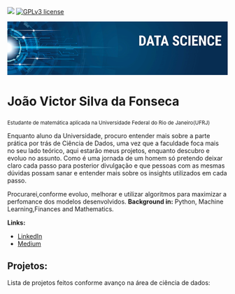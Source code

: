 [![](https://img.shields.io/badge/python-3.7+-blue.svg)](https://www.python.org/downloads/release/python-365/) [![GPLv3 license](https://img.shields.io/badge/License-GPLv3-blue.svg)](http://perso.crans.org/besson/LICENSE.html) 

<p align="center">
  <img src="banner.png" >
</p>

# João Victor Silva da Fonseca
<sub>Estudante de matemática aplicada na Universidade Federal do Rio de Janeiro(UFRJ) </sub>

Enquanto aluno da Universidade, procuro entender mais sobre a parte prática por trás de Ciência de Dados, uma vez que a faculdade foca mais no seu lado teórico, aqui estarão meus projetos, enquanto descubro e evoluo no assunto. Como é uma jornada de um homem só pretendo deixar claro cada passo para posterior divulgação e que pessoas com as mesmas dúvidas possam sanar e entender mais sobre os insights utilizados em cada passo.

Procurarei,conforme evoluo, melhorar e utilizar algoritmos para maximizar a perfomance dos modelos desenvolvidos. 
**Background in:** Python, Machine Learning,Finances and Mathematics.

**Links:**
* [LinkedIn](https://www.linkedin.com/in/joao-victor-silva-da-fonseca)
* [Medium](https://www.medium.com)


## Projetos:
Lista de projetos feitos conforme avanço na área de ciência de dados:
